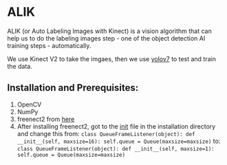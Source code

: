 
# ALIK
ALIK (or Auto Labeling Images with Kinect) is a vision algorithm that can help us to do the labeling images step - one of the object detection AI training steps - automatically.

We use Kinect V2 to take the imgaes, then we use [yolov7](https://github.com/WongKinYiu/yolov7) to test and train the data.

## Installation and Prerequisites:

 1. OpenCV
 2. NumPy
 3. freenect2 from [here](https://rjw57.github.io/freenect2-python/)
 4. After installing freenect2, got to the [init](https://github.com/rjw57/freenect2-python/blob/master/freenect2/__init__.py) file in the installation directory and change this from:
`class QueueFrameListener(object):
    def __init__(self, maxsize=16):
        self.queue = Queue(maxsize=maxsize)`
to:
`class QueueFrameListener(object):
    def __init__(self, maxsize=1):
        self.queue = Queue(maxsize=maxsize)`
